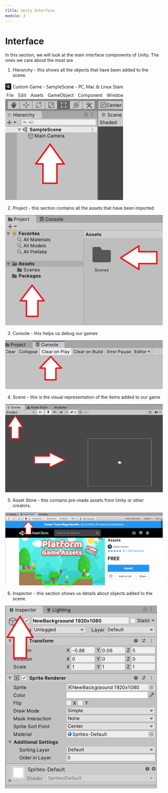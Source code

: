 ```yaml
---
title: Unity Interface
module: 3
---
```


# Interface

In this section, we will look at the main interface components of Unity.  The ones we care about the most are

1. Hierarchy - this shows all the objects that have been added to the scene.

![Hierarchy](../imgs/Hierarchy.png)

2. Project - this section contains all the assets that have been imported

![Project](../imgs/Project.png)

3. Console - this helps us debug our games

![Console](../imgs/console.png)

4. Scene - this is the visual representation of the items added to our game

![Scene](../imgs/Scene.png)

5. Asset Store - this contains pre-made assets from Unity or other creators.

![Asset Store](../imgs/AssetStore.png)

6. Inspector - this section shows us details about objects added to the scene.

![Inspector](../imgs/Inspector.png)
